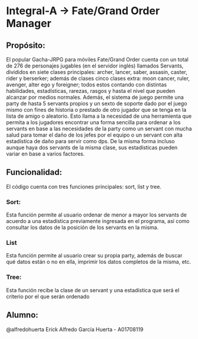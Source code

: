 # Integral-A -> Fate/Grand Order Manager
## Propósito: 
El popular Gacha-JRPG para móviles Fate/Grand Order cuenta con un total de 276 de personajes jugables (en el servidor inglés) llamados Servants, divididos en siete clases principales: archer, lancer, saber, assasin, caster, rider y berserker; además de clases cinco clases extra: moon cancer, ruler, avenger, alter ego y foreigner; todos estos contando con distintas habilidades, estadísticas, rarezas, rasgos y hasta el nivel que pueden alcanzar por medios normales. Además, el sistema de juego permite una party de hasta 5 servants propios y un sexto  de soporte dado por el juego mismo con fines de historia o prestado de otro jugador que se tenga en la lista de amigo o aleatorio.
Esto llama a la necesidad de una herramienta que permita a los jugadores encontrar una forma sencilla para ordenar a los servants en base a las necesidades de la party como un servant con mucha salud para tomar el daño de los jefes por el equipo o un servant con alta estadística de daño para servir como dps. De  la misma forma incluso aunque haya dos servants de la misma clase, sus estadísticas pueden variar en base a varios factores.
## Funcionalidad:
El código cuenta con tres funciones principales: sort, list y tree.
### Sort:
Esta función permite al usuario ordenar de menor a mayor los servants de acuerdo a una estadística previamente ingresada en el programa, así como consultar los datos de la posición de los servants en la misma.
### List
Esta función permite al usuario crear su propia party, además de buscar qué datos están o no en ella, imprimir los datos completos de la misma, etc.
### Tree:
Esta función recibe la clase de un servant y una estadística que será el criterio por el que serán ordenado
## Alumno:
@alfredohuerta Erick Alfredo García Huerta - A01708119
